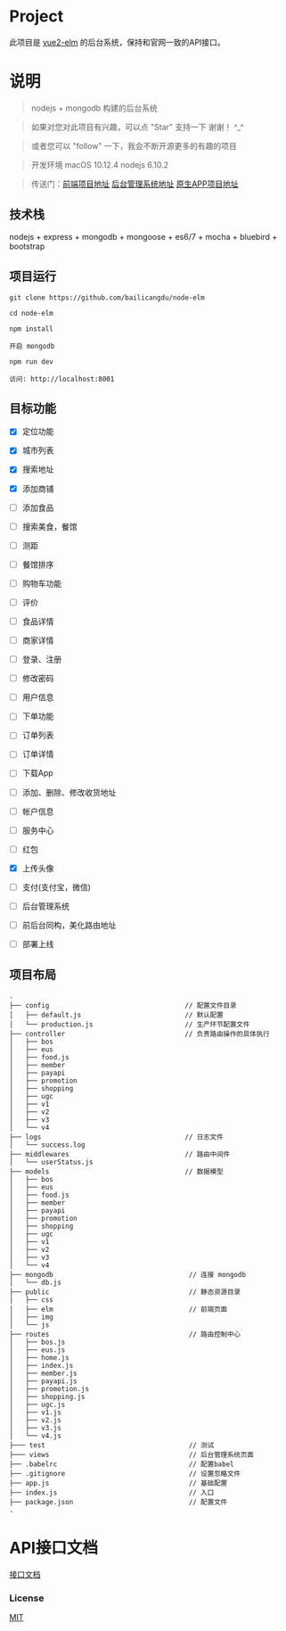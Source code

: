 # Project

此项目是 [vue2-elm](https://github.com/bailicangdu/vue2-elm) 的后台系统，保持和官网一致的API接口。



# 说明

>  nodejs + mongodb 构建的后台系统

>  如果对您对此项目有兴趣，可以点 "Star" 支持一下 谢谢！ ^_^

>  或者您可以 "follow" 一下，我会不断开源更多的有趣的项目

>  开发环境 macOS 10.12.4  nodejs 6.10.2

>  传送门：[前端项目地址](https://github.com/bailicangdu/vue2-elm) [后台管理系统地址](https://github.com/bailicangdu/back-manage)  [原生APP项目地址](https://github.com/bailicangdu/RN-elm)


## 技术栈

nodejs + express + mongodb + mongoose + es6/7 + mocha + bluebird + bootstrap


## 项目运行


```
git clone https://github.com/bailicangdu/node-elm  

cd node-elm

npm install

开启 mongodb

npm run dev 

访问: http://localhost:8001

```




## 目标功能

- [x] 定位功能
- [x] 城市列表
- [x] 搜索地址
- [x] 添加商铺
- [ ] 添加食品
- [ ] 搜索美食，餐馆
- [ ] 测距
- [ ] 餐馆排序
- [ ] 购物车功能
- [ ] 评价
- [ ] 食品详情
- [ ] 商家详情
- [ ] 登录、注册
- [ ] 修改密码
- [ ] 用户信息
- [ ] 下单功能 
- [ ] 订单列表
- [ ] 订单详情
- [ ] 下载App
- [ ] 添加、删除、修改收货地址
- [ ] 帐户信息
- [ ] 服务中心
- [ ] 红包
- [x] 上传头像
- [ ] 支付(支付宝，微信)
- [ ] 后台管理系统
- [ ] 前后台同构，美化路由地址
- [ ] 部署上线





## 项目布局
```
.
├── config                                  // 配置文件目录
│   ├── default.js                          // 默认配置
│   └── production.js                       // 生产环节配置文件
├── controller                              // 负责路由操作的具体执行
│   ├── bos
│   ├── eus
│   ├── food.js
│   ├── member
│   ├── payapi
│   ├── promotion
│   ├── shopping
│   ├── ugc
│   ├── v1
│   ├── v2
│   ├── v3
│   └── v4
├── logs                                    // 日志文件
│   └── success.log
├── middlewares                             // 路由中间件
│   └── userStatus.js
├── models                                  // 数据模型
│   ├── bos
│   ├── eus
│   ├── food.js
│   ├── member
│   ├── payapi
│   ├── promotion
│   ├── shopping
│   ├── ugc
│   ├── v1
│   ├── v2
│   ├── v3
│   └── v4
├── mongodb                                  // 连接 mongodb
│   └── db.js
├── public                                   // 静态资源目录
│   ├── css
│   ├── elm                                  // 前端页面
│   ├── img
│   └── js
├── routes                                   // 路由控制中心
│   ├── bos.js
│   ├── eus.js
│   ├── home.js
│   ├── index.js
│   ├── member.js
│   ├── payapi.js
│   ├── promotion.js
│   ├── shopping.js
│   ├── ugc.js
│   ├── v1.js
│   ├── v2.js
│   ├── v3.js
│   └── v4.js
├─── test                                    // 测试
├─── views                                   // 后台管理系统页面
├── .babelrc                                 // 配置babel
├── .gitignore                               // 设置忽略文件
├── app.js                                   // 基础配置
├── index.js                                 // 入口
├── package.json                             // 配置文件
.

```

# API接口文档

[接口文档](https://github.com/bailicangdu/node-elm/issues/3)


### License

[MIT](https://github.com/bailicangdu/node-elm/blob/master/LICENSE)
